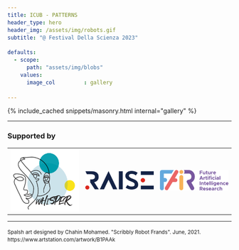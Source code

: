 ```yaml
---
title: ICUB - PATTERNS
header_type: hero
header_img: /assets/img/robots.gif
subtitle: "@ Festival Della Scienza 2023"

defaults:
  - scope:
      path: "assets/img/blobs"
    values:
      image_col         : gallery

---
```


{% include_cached snippets/masonry.html internal="gallery" %}


---

### Supported by

<table>
  <tr>
    <td> <img  src="assets/img/whisper.png" alt="wHisper" width="300"/> </td>
    <td> <img src="assets/img/raise.png" alt="Raise" width="300"/> </td>
    <td> <img src="assets/img/fair.png" alt="FAIR" width="300"/> </td>
  </tr>
</table>

---

<p class="card-text"><small class="text-muted">Spalsh art designed by Chahin Mohamed. "Scribbly Robot Frands". June, 2021. <a>https://www.artstation.com/artwork/B1PAAk</a></small></p>
